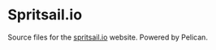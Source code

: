 # Spritsail.io

Source files for the [spritsail.io](https://spritsail.io) website. Powered by Pelican.
